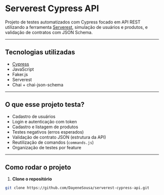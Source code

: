 # Serverest Cypress API

Projeto de testes automatizados com Cypress focado em API REST utilizando a ferramenta [Serverest](https://serverest.dev/), simulação de usuários e produtos, e validação de contratos com JSON Schema.

---

## Tecnologias utilizadas

- [Cypress](https://www.cypress.io/)
- JavaScript
- Faker.js
- Serverest
- Chai + chai-json-schema

---

##  O que esse projeto testa?

- Cadastro de usuários
- Login e autenticação com token
- Cadastro e listagem de produtos
- Testes negativos (erros esperados)
- Validação de contrato JSON (estrutura da API)
- Reutilização de comandos (`commands.js`)
- Organização de testes por feature

---

##  Como rodar o projeto

1. **Clone o repositório**
```bash
git clone https://github.com/DayeneSousa/serverest-cypress-api.git
